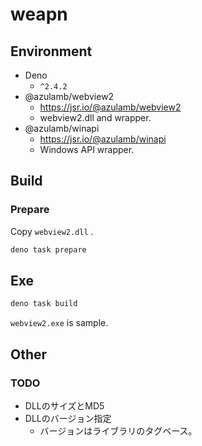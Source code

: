 # weapn

## Environment

* Deno
  * `^2.4.2`
* @azulamb/webview2
  * https://jsr.io/@azulamb/webview2
  * webview2.dll and wrapper.
* @azulamb/winapi
  * https://jsr.io/@azulamb/winapi
  * Windows API wrapper.

## Build

### Prepare

Copy `webview2.dll` .

```sh
deno task prepare
```

## Exe

```sh
deno task build
```

`webview2.exe` is sample.

## Other

### TODO

* DLLのサイズとMD5
* DLLのバージョン指定
  * バージョンはライブラリのタグベース。
